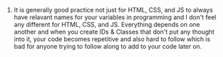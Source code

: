 1. It is generally good practice not just for HTML, CSS, and JS to always have relavant names for your variables in programming and I don't feel any different for HTML, CSS, and JS. Everything depends on one another and when you create IDs & Classes that don't put any thought into it, your code becomes repetitive and also hard to follow which is bad for anyone trying to follow along to add to your code later on. 
